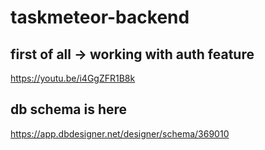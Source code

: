 # taskmeteor-backend

## first of all -> working with auth feature

https://youtu.be/i4GgZFR1B8k

## db schema is here

https://app.dbdesigner.net/designer/schema/369010